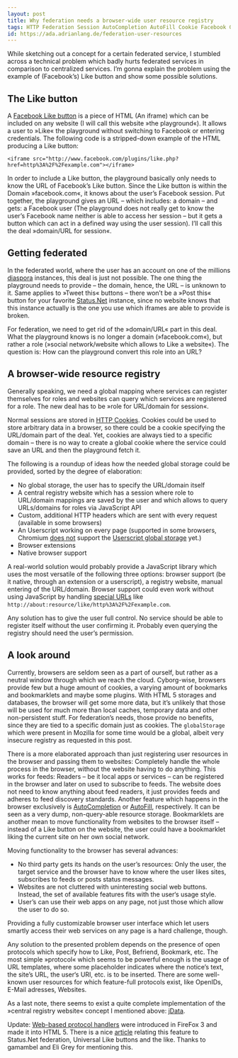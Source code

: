 ```yaml
---
layout: post
title: Why federation needs a browser-wide user resource registry
tags: HTTP Federation Session AutoCompletion AutoFill Cookie Facebook Greasemonkey HTML IFrame Like OpenID Diaspora globalStorage jData localStorage StatusNet
id: https://ada.adrianlang.de/federation-user-resources
---
```


While sketching out a concept for a certain federated service, I stumbled across a technical problem which badly hurts federated services in comparison to centralized services. I’m gonna explain the problem using the example of (Facebook’s) Like button and show some possible solutions.

## The Like button

A [Facebook Like button](http://developers.facebook.com/docs/reference/plugins/like) is a piece of HTML (An iframe) which can be included on any website (I will call this website »the playground«). It allows a user to »Like« the playground without switching to Facebook or entering credentials. The following code is a stripped-down example of the HTML producing a Like button:

```
<iframe src="http://www.facebook.com/plugins/like.php?href=http%3A%2F%2Fexample.com"></iframe>
```

In order to include a Like button, the playground basically only needs to know the URL of Facebook’s Like button. Since the Like button is within the Domain »facebook.com«, it knows about the user’s Facebook session. Put together, the playground gives an URL – which includes: a domain – and gets: a Facebook user (The playground does not really get to know the user’s Facebook name neither is able to access her session – but it gets a button which can act in a defined way using the user session). I’ll call this the deal »domain/URL for session«.

## Getting federated

In the federated world, where the user has an account on one of the millions [diaspora](http://joindiaspora.com) instances, this deal is just not possible. The one thing the playground needs to provide – the domain, hence, the URL – is unknown to it. Same applies to »Tweet this« buttons – there won’t be a »Post this« button for your favorite [Status.Net](http://status.net) instance, since no website knows that this instance actually is the one you use which iframes are able to provide is broken.

For federation, we need to get rid of the »domain/URL« part in this deal. What the playground knows is no longer a domain (»facebook.com«), but rather a role (»social network/website which allows to Like a website«). The question is: How can the playground convert this role into an URL?

## A browser-wide resource registry

Generally speaking, we need a global mapping where services can register themselves for roles and websites can query which services are registered for a role. The new deal has to be »role for URL/domain for session«.

Normal sessions are stored in [HTTP Cookies](https://en.wikipedia.org/HTTP_Cookies). Cookies could be used to store arbitrary data in a browser, so there could be a cookie specifying the URL/domain part of the deal. Yet, cookies are always tied to a specific domain – there is no way to create a global cookie where the service could save an URL and then the playground fetch it.

The following is a roundup of ideas how the needed global storage could be provided, sorted by the degree of elaboration:

  * No global storage, the user has to specify the URL/domain itself
  * A central registry website which has a session where role to URL/domain mappings are saved by the user and which allows to query URLs/domains for roles via JavaScript API
  * Custom, additional HTTP headers which are sent with every request (available in some browsers)
  * An Userscript working on every page (supported in some browsers, Chromium [does not](https://sites.google.com/a/chromium.org/dev/developers/design-documents/user-scripts) support the [Userscript global storage](http://wiki.greasespot.net/Greasemonkey_Manual:API) yet.)
  * Browser extensions
  * Native browser support

A real-world solution would probably provide a JavaScript library which uses the most versatile of the following three options: browser support (be it native, through an extension or a userscript), a registry website, manual entering of the URL/domain. Browser support could even work without using JavaScript by handling [special URLs](http://en.wikipedia.org/wiki/About:_URI_scheme) like `http://about:resource/like/http%3A%2F%2Fexample.com`.

Any solution has to give the user full control. No service should be able to register itself without the user confirming it. Probably even querying the registry should need the user’s permission.

## A look around

Currently, browsers are seldom seen as a part of ourself, but rather as a neutral window through which we reach the cloud. Cyborg-wise, browsers provide few but a huge amount of cookies, a varying amount of bookmarks and bookmarklets and maybe some plugins. With HTML 5 storages and databases, the browser will get some more data, but it’s unlikely that those will be used for much more than local caches, temporary data and other non-persistent stuff. For federation’s needs, those provide no benefits, since they are tied to a specific domain just as cookies. The `globalStorage` which were present in Mozilla for some time would be a global, albeit very insecure registry as requested in this post.

There is a more elaborated approach than just registering user resources in the browser and passing them to websites: Completely handle the whole process in the browser, without the website having to do anything. This works for feeds: Readers – be it local apps or services – can be registered in the browser and later on used to subscribe to feeds. The website does not need to know anything about feed readers, it just provides feeds and adheres to feed discovery standards. Another feature which happens in the browser exclusively is [AutoCompletion](http://en.wikipedia.org/wiki/Autocomplete) or [AutoFill](http://google.com/support/chrome/bin/answer.py?answer=142893), respectively. It can be seen as a very dump, non-query-able resource storage. Bookmarklets are another mean to move functionality from websites to the browser itself – instead of a Like button on the website, the user could have a bookmarklet liking the current site on her own social network.

Moving functionality to the browser has several advances:

  * No third party gets its hands on the user’s resources: Only the user, the target service and the browser have to know where the user likes sites, subscribes to feeds or posts status messages.
  * Websites are not cluttered with uninteresting social web buttons. Instead, the set of available features fits with the user‘s usage style.
  * User’s can use their web apps on any page, not just those which allow the user to do so.

Providing a fully customizable browser user interface which let users smartly access their web services on any page is a hard challenge, though.

Any solution to the presented problem depends on the presence of open protocols which specify how to Like, Post, Befriend, Bookmark, etc. The most simple »protocol« which seems to be powerful enough is the usage of URL templates, where some placeholder indicates where the notice’s text, the site’s URL, the user‘s URI, etc. is to be inserted. There are some well-known user resources for which feature-full protocols exist, like OpenIDs, E-Mail adresses, Websites.

As a last note, there seems to exist a quite complete implementation of the »central registry website« concept I mentioned above: [jData](https://github.com/eligrey/jData-host).

Update: [Web-based protocol handlers](https://developer.mozilla.org/en/web-based_protocol_handlers) were introduced in FireFox 3 and made it into HTML 5. There is a nice [article](http://blog.mozilla.com/webdev/2010/07/26/registerprotocolhandler-enhancing-the-federated-web/) relating this feature to Status.Net federation, Universal Like buttons and the like. Thanks to gamambel and Eli Grey for mentioning this.
